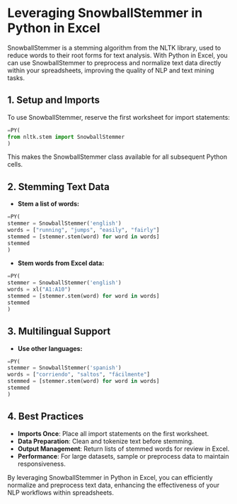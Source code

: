 # Leveraging SnowballStemmer in Python in Excel

SnowballStemmer is a stemming algorithm from the NLTK library, used to reduce words to their root forms for text analysis. With Python in Excel, you can use SnowballStemmer to preprocess and normalize text data directly within your spreadsheets, improving the quality of NLP and text mining tasks.

## 1. Setup and Imports

To use SnowballStemmer, reserve the first worksheet for import statements:

```python
=PY(
from nltk.stem import SnowballStemmer
)
```

This makes the SnowballStemmer class available for all subsequent Python cells.

## 2. Stemming Text Data

- **Stem a list of words:**

```python
=PY(
stemmer = SnowballStemmer('english')
words = ["running", "jumps", "easily", "fairly"]
stemmed = [stemmer.stem(word) for word in words]
stemmed
)
```

- **Stem words from Excel data:**

```python
=PY(
stemmer = SnowballStemmer('english')
words = xl("A1:A10")
stemmed = [stemmer.stem(word) for word in words]
stemmed
)
```

## 3. Multilingual Support

- **Use other languages:**

```python
=PY(
stemmer = SnowballStemmer('spanish')
words = ["corriendo", "saltos", "fácilmente"]
stemmed = [stemmer.stem(word) for word in words]
stemmed
)
```

## 4. Best Practices

- **Imports Once**: Place all import statements on the first worksheet.
- **Data Preparation**: Clean and tokenize text before stemming.
- **Output Management**: Return lists of stemmed words for review in Excel.
- **Performance**: For large datasets, sample or preprocess data to maintain responsiveness.

By leveraging SnowballStemmer in Python in Excel, you can efficiently normalize and preprocess text data, enhancing the effectiveness of your NLP workflows within spreadsheets.
